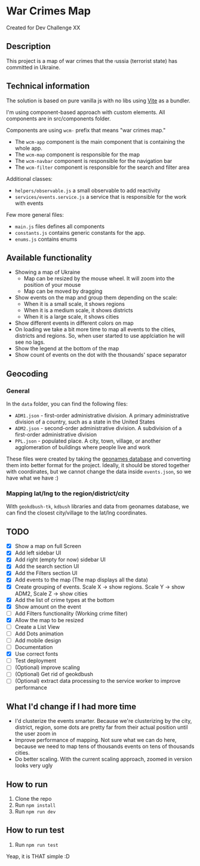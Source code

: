# War Crimes Map
Created for Dev Challenge XX

## Description
This project is a map of war crimes that the <sub><sup>r</sup></sub>ussia (terrorist state) has committed in Ukraine.

## Technical information
The solution is based on pure vanilla js with no libs using [Vite](https://vitejs.dev/) as a bundler.

I'm using component-based approach with custom elements. All components are in src/components folder.

Components are using `wcm-` prefix that means "war crimes map."

- The `wcm-app` component is the main component that is containing the whole app.
- The `wcm-map` component is responsible for the map
- The `wcm-navbar` component is responsible for the navigation bar
- The `wcm-filter` component is responsible for the search and filter area

Additional classes:
- `helpers/observable.js` a small observable to add reactivity
- `services/events.service.js` a service that is responsible for the work with events

Few more general files:
- `main.js` files defines all components
- `constants.js` contains generic constants for the app.
- `enums.js` contains enums

## Available functionality
- Showing a map of Ukraine
  - Map can be resized by the mouse wheel. It will zoom into the position of your mouse
  - Map can be moved by dragging
- Show events on the map and group them depending on the scale:
  - When it is a small scale, it shows regions
  - When it is a medium scale, it shows districts
  - When it is a large scale, it shows cities
- Show different events in different colors on map
- On loading we take a bit more time to map all events to the cities, districts and regions. So, when user started to use applciation he 
  will see no lags.
- Show the legend at the bottom of the map
- Show count of events on the dot with the thousands' space separator

## Geocoding
### General
In the `data` folder, you can find the following files:
- `ADM1.json` - first-order administrative division. A primary administrative division of a country, such as a state in the United States
- `ADM2.json` - second-order administrative division. A subdivision of a first-order administrative division
- `PPL.json` - populated place. A city, town, village, or another agglomeration of buildings where people live and work

These files were created by taking the [geonames database](https://download.geonames.org/export/dump/) and converting them into better format for the project.
Ideally, it should be stored together with coordinates, but we cannot change the data inside `events.json`, so we have what we have :)

### Mapping lat/lng to the region/district/city
With `geokdbush-tk`, `kdbush` libraries and data from geonames database, we can find the closest city/village to the lat/lng coordinates.

## TODO
- [x] Show a map on full Screen
- [x] Add left sidebar UI
- [x] Add right (empty for now) sidebar UI
- [x] Add the search section UI
- [x] Add the Filters section UI
- [x] Add events to the map (The map displays all the data)
- [x] Create grouping of events. Scale X -> show regions. Scale Y -> show ADM2, Scale Z -> show cities 
- [x] Add the list of crime types at the bottom
- [x] Show amount on the event
- [ ] Add Filters functionality (Working crime filter)
- [x] Allow the map to be resized
- [ ] Create a List View
- [ ] Add Dots animation
- [ ] Add mobile design
- [ ] Documentation
- [x] Use correct fonts
- [ ] Test deployment
- [ ] (Optional) improve scaling
- [ ] (Optional) Get rid of geokdbush
- [ ] (Optional) extract data processing to the service worker to improve performance

## What I'd change if I had more time
- I'd clusterize the events smarter.
  Because we're clusterizing by the city, district, region, some dots are pretty far from their actual position until the user 
  zoom in
- Improve performance of mapping. Not sure what we can do here, because we need to map tens of thousands events on tens of thousands cities.
- Do better scaling. With the current scaling approach, zoomed in version looks very ugly

## How to run
1. Clone the repo
2. Run `npm install`
3. Run `npm run dev`

## How to run test
1. Run `npm run test`

Yeap, it is THAT simple :D
